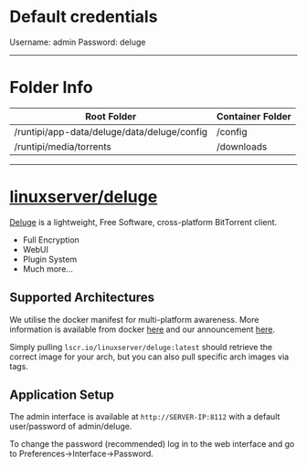 # Default credentials

Username: admin
Password: deluge

---

# Folder Info

| Root Folder                                  | Container Folder |
|----------------------------------------------|------------------|
| /runtipi/app-data/deluge/data/deluge/config	 | /config          |
| /runtipi/media/torrents                 | /downloads       |

---

# [linuxserver/deluge](https://github.com/linuxserver/docker-deluge)

[Deluge](http://deluge-torrent.org/) is a lightweight, Free Software, cross-platform BitTorrent client.

- Full Encryption
- WebUI
- Plugin System
- Much more...

## [](https://github.com/linuxserver/docker-deluge#supported-architectures)Supported Architectures

We utilise the docker manifest for multi-platform awareness. More information is available from docker [here](https://github.com/docker/distribution/blob/master/docs/spec/manifest-v2-2.md#manifest-list) and our announcement [here](https://blog.linuxserver.io/2019/02/21/the-lsio-pipeline-project/).

Simply pulling `lscr.io/linuxserver/deluge:latest` should retrieve the correct image for your arch, but you can also pull specific arch images via tags.

## [](https://github.com/linuxserver/docker-deluge#application-setup)Application Setup

The admin interface is available at `http://SERVER-IP:8112` with a default user/password of admin/deluge.

To change the password (recommended) log in to the web interface and go to Preferences->Interface->Password.
